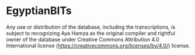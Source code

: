 # EgyptianBITs
Any use or distribution of the database, including the transcriptions, is subject to recognizing Aya Hamza as the original compiler and rightful owner of the database under Creative Commons Attribution 4.0 International license (https://creativecommons.org/licenses/by/4.0/) license.
